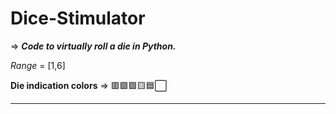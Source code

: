# Dice-Stimulator
⇒ ***Code to virtually roll a die in Python.***

*Range* = [1,6]    

**Die indication colors** ⇒ 🟥🟩🟪🟨🟦⬜

----------------------
